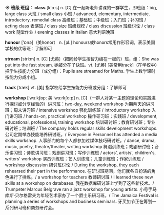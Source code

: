☀ <span class="category">**班级 班组：**</span>
<span class="vocabulary">**class**</span> [klɑːs] 
<span class="definition">n. [C] 在一起听老师讲课的一群学生，即班级：</span>big, large class 大班 / small class 小班 / advanced, elementary, intermediate, introductory, remedial class 高级班；基础班；中级班；入门班；补习班 / acting class 表演班 / class size 班级规模 / class discussion 班级讨论 / class work 随堂作业 / evening classes in Italian 意大利语晚班

<span class="vocabulary">**honour**</span> ['ɒnə]（美honor）
<span class="definition">n. [pl.] honours或honors常用作形容词，表示美国学校的优等班：</span>了解即可

<span class="vocabulary">**stream**</span> [stri:m] 
<span class="definition">n. [C] [尤英]（把同龄学生按智力编在一起的）班，组：</span>She was put into the fast stream. 她被分在了快班。<span class="definition">vt. [尤英] [美常用track]（在学校中）把学生按能力分班（或分组）：</span>Pupils are streamed for Maths. 学生上数学课时按能力分成小组。

<span class="vocabulary">**track**</span> [træk] 
<span class="definition">vt. [美] 指学校给学生按能力分班或分组：</span>了解即可

<span class="vocabulary">**workshop**</span> [ˈwɜ:kʃɒp; 美 ˈwɜ:rkʃɑ:p]
<span class="definition">n. [C]（一群人对某一主题的理论和实践进行探讨或分享经验的）讲习班：</span>two-day, weekend workshop 为期两天的讲习班；周末讲习班 / intensive workshop 强化训练班 / introductory workshop 入门讲习班 / hands-on, practical workshop 操作研习班；实践班 / development, educational, professional, training workshop 培训研讨班；教育研讨班；专业研讨班；培训班 / The company holds regular skills development workshops. 公司定期举办技能培养研讨班。/ Everyone in Personnel has attended a media skills workshop. 人事部门的每个人都参加过煤体技巧研讨班。/ dance, drama, music, poetry, theatre/theater, writing workshop 舞蹈训练班；戏剧研讨班；音乐讲习班；诗歌讲习班；戏剧讲习班；写作训练班 / actors', artists', children's, writers' workshop 演员训练班；艺人训练班；儿童训练班；作家训练班 / workshop discussion 研讨班讨论 / During the workshop, they each rehearsed their part in the performance. 在研讨班期间，他们就各自扮演的角色进行了排练。/ a workshop for teachers 教师研讨班 / I learned these new skills at a workshop on databases. 我在数据库研讨班上学到了这些新技术。/ Trumpeter Marcus Belgrave ran a jazz workshop for young artists. 小号手马库斯·贝尔格雷夫为年轻艺术家办了一个爵士乐研习班。/ The Jamaica Festival is planning a series of workshops and business seminars. 牙买加节正在筹划一系列研习班和商务研讨会。



